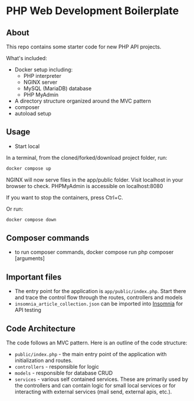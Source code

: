 # PHP Web Development Boilerplate

## About

This repo contains some starter code for new PHP API projects.

What's included:

- Docker setup including:
  - PHP interpreter
  - NGINX server
  - MySQL (MariaDB) database
  - PHP MyAdmin
- A directory structure organized around the MVC pattern
- composer
- autoload setup

## Usage

- Start local

In a terminal, from the cloned/forked/download project folder, run:

```bash
docker compose up
```

NGINX will now serve files in the app/public folder. Visit localhost in your browser to check.
PHPMyAdmin is accessible on localhost:8080

If you want to stop the containers, press Ctrl+C.

Or run:

```bash
docker compose down
```

## Composer commands

- to run composer commands, docker compose run php composer [arguments]

## Important files

- The entry point for the application is `app/public/index.php`. Start there and trace the control flow through the routes, controllers and models
- `insomnia_article_collection.json` can be imported into [Insomnia](https://insomnia.rest/) for API testing

## Code Architecture

The code follows an MVC pattern. Here is an outline of the code structure:

- `public/index.php` - the main entry point of the application with initialization and routes.
- `controllers` - responsible for logic
- `models` - responsible for database CRUD
- `services` - various self contained services. These are primarily used by the controllers and can contain logic for small local services or for interacting with external services (mail send, external apis, etc.).
